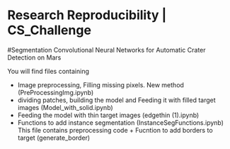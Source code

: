 # Research Reproducibility | CS_Challenge
#Segmentation Convolutional Neural Networks for Automatic Crater Detection on Mars

You will find files containing
  * Image preprocessing, Filling missing pixels. New method (PreProcessingImg.ipynb)
  * dividing patches, building the model and Feeding it with filled target images (Model_with_solid.ipynb)
  * Feeding the model with thin target images (edgethin (1).ipynb)
  * Functions to add instance segmentation (InstanceSegFunctions.ipynb) This file contains preprocessing code + Fucntion to add borders to target (generate_border)
  
